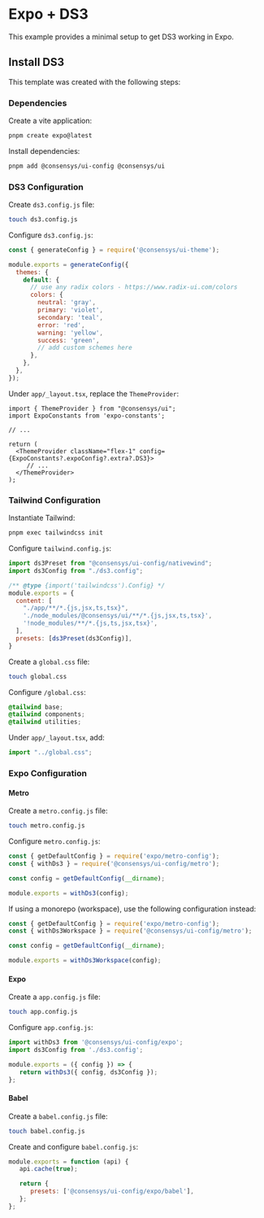 # Expo + DS3

This example provides a minimal setup to get DS3 working in Expo.

## Install DS3

This template was created with the following steps:

### Dependencies

Create a vite application:

```bash
pnpm create expo@latest
```

Install dependencies:

```bash
pnpm add @consensys/ui-config @consensys/ui
```

### DS3 Configuration

Create `ds3.config.js` file:

```bash
touch ds3.config.js
```

Configure `ds3.config.js`:

```js
const { generateConfig } = require('@consensys/ui-theme');

module.exports = generateConfig({
  themes: {
    default: {
      // use any radix colors - https://www.radix-ui.com/colors
      colors: {
        neutral: 'gray',
        primary: 'violet',
        secondary: 'teal',
        error: 'red',
        warning: 'yellow',
        success: 'green',
        // add custom schemes here
      },
    },
  },
});
```

Under `app/_layout.tsx`, replace the `ThemeProvider`:

```tsx
import { ThemeProvider } from "@consensys/ui";
import ExpoConstants from 'expo-constants';

// ...

return (
  <ThemeProvider className="flex-1" config={ExpoConstants?.expoConfig?.extra?.DS3}>
     // ...
  </ThemeProvider>
);
```

### Tailwind Configuration

Instantiate Tailwind:

```bash
pnpm exec tailwindcss init
```

Configure `tailwind.config.js`:

```js
import ds3Preset from "@consensys/ui-config/nativewind";
import ds3Config from "./ds3.config";

/** @type {import('tailwindcss').Config} */
module.exports = {
  content: [
    "./app/**/*.{js,jsx,ts,tsx}",
    './node_modules/@consensys/ui/**/*.{js,jsx,ts,tsx}',
    '!node_modules/**/*.{js,ts,jsx,tsx}',
  ],
  presets: [ds3Preset(ds3Config)],
}
```

Create a `global.css` file:

```bash
touch global.css
```

Configure `/global.css`:

```css
@tailwind base;
@tailwind components;
@tailwind utilities;
```

Under `app/_layout.tsx`, add:

```js
import "../global.css";
```

### Expo Configuration

#### Metro

Create a `metro.config.js` file:

```bash
touch metro.config.js
```

Configure `metro.config.js`:

```js
const { getDefaultConfig } = require('expo/metro-config');
const { withDs3 } = require('@consensys/ui-config/metro');

const config = getDefaultConfig(__dirname);

module.exports = withDs3(config);
```

If using a monorepo (workspace), use the following configuration instead:

```js
const { getDefaultConfig } = require('expo/metro-config');
const { withDs3Workspace } = require('@consensys/ui-config/metro');

const config = getDefaultConfig(__dirname);

module.exports = withDs3Workspace(config);
```

#### Expo

Create a `app.config.js` file:

```bash
touch app.config.js
```

Configure `app.config.js`:

```js
import withDs3 from '@consensys/ui-config/expo';
import ds3Config from './ds3.config';

module.exports = ({ config }) => {
   return withDs3({ config, ds3Config });
};
```

#### Babel

Create a `babel.config.js` file:

```bash
touch babel.config.js
```

Create and configure `babel.config.js`:

```js
module.exports = function (api) {
   api.cache(true);

   return {
      presets: ['@consensys/ui-config/expo/babel'],
   };
};
```
